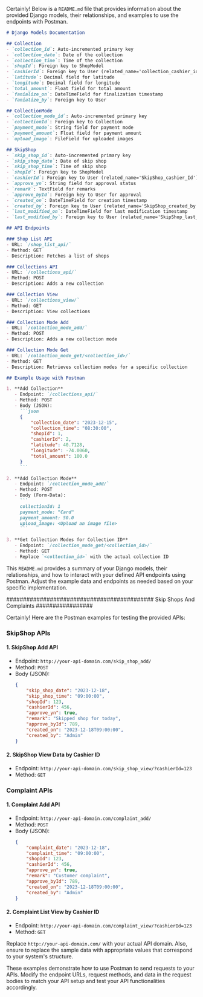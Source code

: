 Certainly! Below is a `README.md` file that provides information about the provided Django models, their relationships, and examples to use the endpoints with Postman.

```markdown
# Django Models Documentation

## Collection
- `collection_id`: Auto-incremented primary key
- `collection_date`: Date of the collection
- `collection_time`: Time of the collection
- `shopId`: Foreign key to ShopModel
- `cashierId`: Foreign key to User (related_name='collection_cashier_id')
- `latitude`: Decimal field for latitude
- `longitude`: Decimal field for longitude
- `total_amount`: Float field for total amount
- `fanialize_on`: DateTimeField for finalization timestamp
- `fanialize_by`: Foreign key to User

## CollectionMode
- `collection_mode_id`: Auto-incremented primary key
- `collectionId`: Foreign key to Collection
- `payment_mode`: String field for payment mode
- `payment_amount`: Float field for payment amount
- `upload_image`: FileField for uploaded images

## SkipShop
- `skip_shop_id`: Auto-incremented primary key
- `skip_shop_date`: Date of skip shop
- `skip_shop_time`: Time of skip shop
- `shopId`: Foreign key to ShopModel
- `cashierId`: Foreign key to User (related_name='SkipShop_cashier_Id')
- `approve_yn`: String field for approval status
- `remark`: TextField for remarks
- `approve_byId`: Foreign key to User for approval
- `created_on`: DateTimeField for creation timestamp
- `created_by`: Foreign key to User (related_name='SkipShop_created_by')
- `last_modified_on`: DateTimeField for last modification timestamp
- `last_modified_by`: Foreign key to User (related_name='SkipShop_last_modified_by')

## API Endpoints

### Shop List API
- URL: `/shop_list_api/`
- Method: GET
- Description: Fetches a list of shops

### Collections API
- URL: `/collections_api/`
- Method: POST
- Description: Adds a new collection

### Collection View
- URL: `/collections_view/`
- Method: GET
- Description: View collections

### Collection Mode Add
- URL: `/collection_mode_add/`
- Method: POST
- Description: Adds a new collection mode

### Collection Mode Get
- URL: `/collection_mode_get/<collection_id>/`
- Method: GET
- Description: Retrieves collection modes for a specific collection

## Example Usage with Postman

1. **Add Collection**
   - Endpoint: `/collections_api/`
   - Method: POST
   - Body (JSON):
     ```json
     {
         "collection_date": "2023-12-15",
         "collection_time": "08:30:00",
         "shopId": 1,
         "cashierId": 2,
         "latitude": 40.7128,
         "longitude": -74.0060,
         "total_amount": 100.0
     }
     ```

2. **Add Collection Mode**
   - Endpoint: `/collection_mode_add/`
   - Method: POST
   - Body (Form-Data):
     ```
     collectionId: 1
     payment_mode: "Card"
     payment_amount: 50.0
     upload_image: <Upload an image file>
     ```

3. **Get Collection Modes for Collection ID**
   - Endpoint: `/collection_mode_get/<collection_id>/`
   - Method: GET
   - Replace `<collection_id>` with the actual collection ID
```

This `README.md` provides a summary of your Django models, their relationships, and how to interact with your defined API endpoints using Postman. Adjust the example data and endpoints as needed based on your specific implementation.


############################################ Skip Shops And Complaints #################

Certainly! Here are the Postman examples for testing the provided APIs:

### SkipShop APIs

#### 1. **SkipShop Add API**
- Endpoint: `http://your-api-domain.com/skip_shop_add/`
- Method: `POST`
- Body (JSON):
    ```json
    {
        "skip_shop_date": "2023-12-18",
        "skip_shop_time": "09:00:00",
        "shopId": 123,
        "cashierId": 456,
        "approve_yn": true,
        "remark": "Skipped shop for today",
        "approve_byId": 789,
        "created_on": "2023-12-18T09:00:00",
        "created_by": "Admin"
    }
    ```
  
#### 2. **SkipShop View Data by Cashier ID**
- Endpoint: `http://your-api-domain.com/skip_shop_view/?cashierId=123`
- Method: `GET`

### Complaint APIs

#### 1. **Complaint Add API**
- Endpoint: `http://your-api-domain.com/complaint_add/`
- Method: `POST`
- Body (JSON):
    ```json
    {
        "complaint_date": "2023-12-18",
        "complaint_time": "09:00:00",
        "shopId": 123,
        "cashierId": 456,
        "approve_yn": true,
        "remark": "Customer complaint",
        "approve_byId": 789,
        "created_on": "2023-12-18T09:00:00",
        "created_by": "Admin"
    }
    ```

#### 2. **Complaint List View by Cashier ID**
- Endpoint: `http://your-api-domain.com/complaint_view/?cashierId=123`
- Method: `GET`

Replace `http://your-api-domain.com/` with your actual API domain. Also, ensure to replace the sample data with appropriate values that correspond to your system's structure.

These examples demonstrate how to use Postman to send requests to your APIs. Modify the endpoint URLs, request methods, and data in the request bodies to match your API setup and test your API functionalities accordingly.